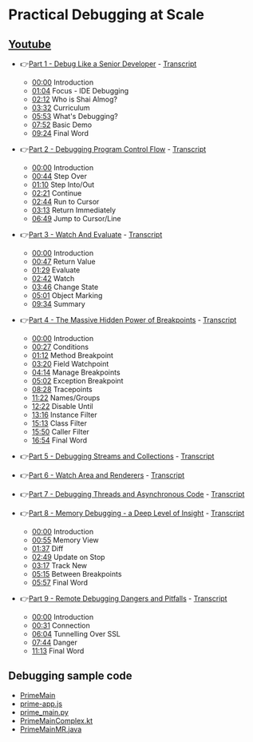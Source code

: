 # Practical Debugging at Scale
## [Youtube](https://www.youtube.com/playlist?list=PL8GhfcywW9YM3OsfxnaxAci6dJgkuOQWn) 
* 👉[Part 1 - Debug Like a Senior Developer](https://www.youtube.com/watch?v=A919j_5qE0k) - [Transcript](https://dev.to/codenameone/debug-like-a-senior-developer-g6m) 
    * [00:00](https://www.youtube.com/watch?v=A919j_5qE0k&list=PL8GhfcywW9YM3OsfxnaxAci6dJgkuOQWn&index=1&t=0s) Introduction
    * [01:04](https://www.youtube.com/watch?v=A919j_5qE0k&list=PL8GhfcywW9YM3OsfxnaxAci6dJgkuOQWn&index=1&t=64s) Focus - IDE Debugging
    * [02:12](https://www.youtube.com/watch?v=A919j_5qE0k&list=PL8GhfcywW9YM3OsfxnaxAci6dJgkuOQWn&index=1&t=132s) Who is Shai Almog?
    * [03:32](https://www.youtube.com/watch?v=A919j_5qE0k&list=PL8GhfcywW9YM3OsfxnaxAci6dJgkuOQWn&index=1&t=212s) Curriculum
    * [05:53](https://www.youtube.com/watch?v=A919j_5qE0k&list=PL8GhfcywW9YM3OsfxnaxAci6dJgkuOQWn&index=1&t=353s) What's Debugging?
    * [07:52](https://www.youtube.com/watch?v=A919j_5qE0k&list=PL8GhfcywW9YM3OsfxnaxAci6dJgkuOQWn&index=1&t=472s) Basic Demo
    * [09:24](https://www.youtube.com/watch?v=A919j_5qE0k&list=PL8GhfcywW9YM3OsfxnaxAci6dJgkuOQWn&index=1&t=564s) Final Word
* 👉[Part 2 - Debugging Program Control Flow](https://www.youtube.com/watch?v=GSeg5L31XXw) - [Transcript](https://dev.to/codenameone/debugging-program-control-flow-3406) 
    * [00:00](https://www.youtube.com/watch?v=GSeg5L31XXw&t=0s) Introduction
    * [00:44](https://www.youtube.com/watch?v=GSeg5L31XXw&t=44s) Step Over
    * [01:10](https://www.youtube.com/watch?v=GSeg5L31XXw&t=70s) Step Into/Out
    * [02:21](https://www.youtube.com/watch?v=GSeg5L31XXw&t=141s) Continue
    * [02:44](https://www.youtube.com/watch?v=GSeg5L31XXw&t=164s) Run to Cursor
    * [03:13](https://www.youtube.com/watch?v=GSeg5L31XXw&t=193s) Return Immediately
    * [06:49](https://www.youtube.com/watch?v=GSeg5L31XXw&t=409s) Jump to Cursor/Line

* 👉[Part 3 - Watch And Evaluate](https://www.youtube.com/watch?v=DGjVVKCNosM) - [Transcript](https://dev.to/codenameone/watch-and-evaluate-53df) 
    * [00:00](https://www.youtube.com/watch?v=DGjVVKCNosM&t=0s) Introduction
    * [00:47](https://www.youtube.com/watch?v=DGjVVKCNosM&t=47s) Return Value
    * [01:29](https://www.youtube.com/watch?v=DGjVVKCNosM&t=89s) Evaluate
    * [02:42](https://www.youtube.com/watch?v=DGjVVKCNosM&t=162s) Watch
    * [03:46](https://www.youtube.com/watch?v=DGjVVKCNosM&t=226s) Change State
    * [05:01](https://www.youtube.com/watch?v=DGjVVKCNosM&t=301s) Object Marking
    * [09:34](https://www.youtube.com/watch?v=DGjVVKCNosM&t=574s) Summary
* 👉[Part 4 - The Massive Hidden Power of Breakpoints](https://www.youtube.com/watch?v=eXRqKqSp7x0) - [Transcript](https://dev.to/codenameone/the-massive-hidden-power-of-breakpoints-5876) 
    * [00:00](https://www.youtube.com/watch?v=eXRqKqSp7x0&t=0s) Introduction
    * [00:27](https://www.youtube.com/watch?v=eXRqKqSp7x0&t=27s) Conditions
    * [01:12](https://www.youtube.com/watch?v=eXRqKqSp7x0&t=72s) Method Breakpoint
    * [03:20](https://www.youtube.com/watch?v=eXRqKqSp7x0&t=200s) Field Watchpoint
    * [04:14](https://www.youtube.com/watch?v=eXRqKqSp7x0&t=254s) Manage Breakpoints
    * [05:02](https://www.youtube.com/watch?v=eXRqKqSp7x0&t=302s) Exception Breakpoint
    * [08:28](https://www.youtube.com/watch?v=eXRqKqSp7x0&t=508s) Tracepoints
    * [11:22](https://www.youtube.com/watch?v=eXRqKqSp7x0&t=682s) Names/Groups
    * [12:22](https://www.youtube.com/watch?v=eXRqKqSp7x0&t=742s) Disable Until
    * [13:16](https://www.youtube.com/watch?v=eXRqKqSp7x0&t=796s) Instance Filter
    * [15:13](https://www.youtube.com/watch?v=eXRqKqSp7x0&t=913s) Class Filter
    * [15:50](https://www.youtube.com/watch?v=eXRqKqSp7x0&t=950s) Caller Filter
    * [16:54](https://www.youtube.com/watch?v=eXRqKqSp7x0&t=1014s) Final Word

* 👉[Part 5 - Debugging Streams and Collections](https://youtu.be/fok4Icxsl2k) - [Transcript](https://dev.to/codenameone/debugging-streams-and-collections-1ac4)
* 👉[Part 6 - Watch Area and Renderers](https://www.youtube.com/watch?v=oaUf8KXHsd0&list=PL8GhfcywW9YM3OsfxnaxAci6dJgkuOQWn) - [Transcript](https://dev.to/codenameone/watch-area-and-renderers-2mi4)
* 👉[Part 7 - Debugging Threads and Asynchronous Code](https://youtu.be/dFOFOEg2W4k) - [Transcript](https://dev.to/codenameone/debugging-threads-and-asynchronous-code-2n8a)
* 👉[Part 8 - Memory Debugging - a Deep Level of Insight](https://youtu.be/dFOFOEg2W4k) - [Transcript](https://dev.to/codenameone/memory-debugging-a-deep-level-of-insight-86l)
    * [00:00](https://www.youtube.com/watch?v=dFOFOEg2W4k&t=0s) Introduction 
    * [00:55](https://www.youtube.com/watch?v=dFOFOEg2W4k&t=55s) Memory View
    * [01:37](https://www.youtube.com/watch?v=dFOFOEg2W4k&t=97s) Diff
    * [02:49](https://www.youtube.com/watch?v=dFOFOEg2W4k&t=169s) Update on Stop
    * [03:17](https://www.youtube.com/watch?v=dFOFOEg2W4k&t=197s) Track New
    * [05:15](https://www.youtube.com/watch?v=dFOFOEg2W4k&t=315s) Between Breakpoints
    * [05:57](https://www.youtube.com/watch?v=dFOFOEg2W4k&t=357s) Final Word
        
* 👉[Part 9 - Remote Debugging Dangers and Pitfalls](https://www.youtube.com/watch?v=ImOmu4GHOls) - [Transcript](https://dev.to/codenameone/remote-debugging-dangers-and-pitfalls-4f3g)
    * [00:00](https://www.youtube.com/watch?v=ImOmu4GHOls&t=0s) Introduction
    * [00:31](https://www.youtube.com/watch?v=ImOmu4GHOls&t=31s) Connection
    * [06:04](https://www.youtube.com/watch?v=ImOmu4GHOls&t=364s) Tunnelling Over SSL
    * [07:44](https://www.youtube.com/watch?v=ImOmu4GHOls&t=464s) Danger
    * [11:13](https://www.youtube.com/watch?v=ImOmu4GHOls&t=673s) Final Word 
## Debugging sample code
* [PrimeMain](https://github.com/shai-almog/PrimeMain)
* [prime-app.js](https://gist.github.com/shai-almog/167a34571b0fae6eeed56742c44895cd)
* [prime_main.py](https://gist.github.com/shai-almog/8c8bbbb4297f758f7ce1d5f7a4cc1c74)
* [PrimeMainComplex.kt](https://gist.github.com/shai-almog/c454d39464ca2893c014807838c5102f)
* [PrimeMainMR.java](https://gist.github.com/shai-almog/e400134f01decc9639230a6a99d51eab)


